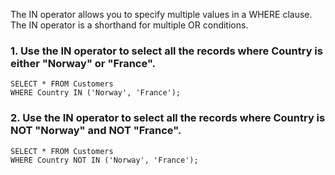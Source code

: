 The IN operator allows you to specify multiple values in a WHERE clause.
The IN operator is a shorthand for multiple OR conditions.
### 1. Use the IN operator to select all the records where Country is either "Norway" or "France".
```
SELECT * FROM Customers
WHERE Country IN ('Norway', 'France');
```
### 2. Use the IN operator to select all the records where Country is NOT "Norway" and NOT "France".
```
SELECT * FROM Customers
WHERE Country NOT IN ('Norway', 'France');
```
